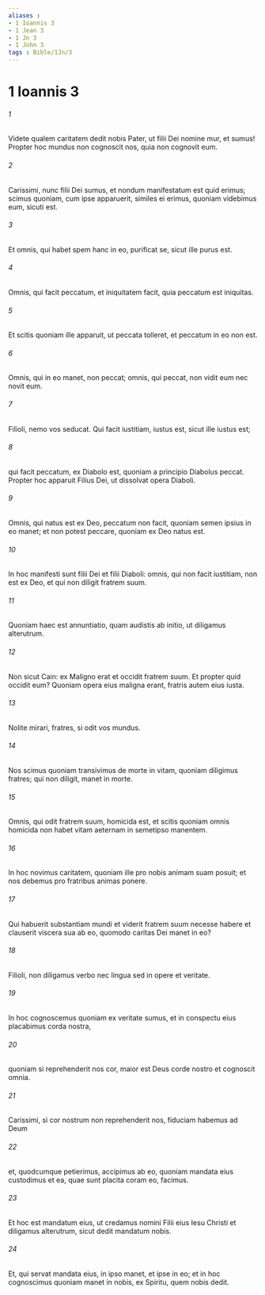 ```yaml
---
aliases : 
- 1 Ioannis 3
- 1 Jean 3
- 1 Jn 3
- 1 John 3
tags : Bible/1Jn/3
---
```


# 1 Ioannis 3

###### 1
Videte qualem caritatem dedit nobis Pater, ut filii Dei nomine mur, et sumus! Propter hoc mundus non cognoscit nos, quia non cognovit eum. 
###### 2
Carissimi, nunc filii Dei sumus, et nondum manifestatum est quid erimus; scimus quoniam, cum ipse apparuerit, similes ei erimus, quoniam videbimus eum, sicuti est.
###### 3
Et omnis, qui habet spem hanc in eo, purificat se, sicut ille purus est. 
###### 4
Omnis, qui facit peccatum, et iniquitatem facit, quia peccatum est iniquitas. 
###### 5
Et scitis quoniam ille apparuit, ut peccata tolleret, et peccatum in eo non est. 
###### 6
Omnis, qui in eo manet, non peccat; omnis, qui peccat, non vidit eum nec novit eum.
###### 7
Filioli, nemo vos seducat. Qui facit iustitiam, iustus est, sicut ille iustus est; 
###### 8
qui facit peccatum, ex Diabolo est, quoniam a principio Diabolus peccat. Propter hoc apparuit Filius Dei, ut dissolvat opera Diaboli. 
###### 9
Omnis, qui natus est ex Deo, peccatum non facit, quoniam semen ipsius in eo manet; et non potest peccare, quoniam ex Deo natus est.
###### 10
In hoc manifesti sunt filii Dei et filii Diaboli: omnis, qui non facit iustitiam, non est ex Deo, et qui non diligit fratrem suum.
###### 11
Quoniam haec est annuntiatio, quam audistis ab initio, ut diligamus alterutrum. 
###### 12
Non sicut Cain: ex Maligno erat et occidit fratrem suum. Et propter quid occidit eum? Quoniam opera eius maligna erant, fratris autem eius iusta.
###### 13
Nolite mirari, fratres, si odit vos mundus. 
###### 14
Nos scimus quoniam transivimus de morte in vitam, quoniam diligimus fratres; qui non diligit, manet in morte. 
###### 15
Omnis, qui odit fratrem suum, homicida est, et scitis quoniam omnis homicida non habet vitam aeternam in semetipso manentem.
###### 16
In hoc novimus caritatem, quoniam ille pro nobis animam suam posuit; et nos debemus pro fratribus animas ponere. 
###### 17
Qui habuerit substantiam mundi et viderit fratrem suum necesse habere et clauserit viscera sua ab eo, quomodo caritas Dei manet in eo? 
###### 18
Filioli, non diligamus verbo nec lingua sed in opere et veritate. 
###### 19
In hoc cognoscemus quoniam ex veritate sumus, et in conspectu eius placabimus corda nostra, 
###### 20
quoniam si reprehenderit nos cor, maior est Deus corde nostro et cognoscit omnia. 
###### 21
Carissimi, si cor nostrum non reprehenderit nos, fiduciam habemus ad Deum 
###### 22
et, quodcumque petierimus, accipimus ab eo, quoniam mandata eius custodimus et ea, quae sunt placita coram eo, facimus.
###### 23
Et hoc est mandatum eius, ut credamus nomini Filii eius Iesu Christi et diligamus alterutrum, sicut dedit mandatum nobis. 
###### 24
Et, qui servat mandata eius, in ipso manet, et ipse in eo; et in hoc cognoscimus quoniam manet in nobis, ex Spiritu, quem nobis dedit.
